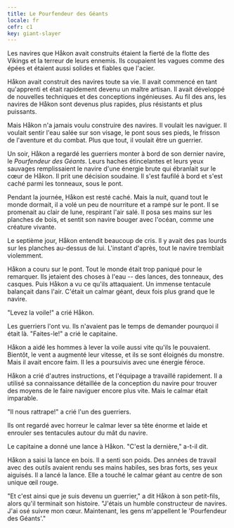 ```yaml
---
title: Le Pourfendeur des Géants
locale: fr
cefr: c1
key: giant-slayer
---
```


Les navires que Håkon avait construits étaient la fierté de la flotte des Vikings et la terreur de leurs ennemis. Ils coupaient les vagues comme des épées et étaient aussi solides et fiables que l'acier.

Håkon avait construit des navires toute sa vie. Il avait commencé en tant qu'apprenti et était rapidement devenu un maître artisan. Il avait développé de nouvelles techniques et des conceptions ingénieuses. Au fil des ans, les navires de Håkon sont devenus plus rapides, plus résistants et plus puissants.

Mais Håkon n'a jamais voulu construire des navires. Il voulait les naviguer. Il voulait sentir l'eau salée sur son visage, le pont sous ses pieds, le frisson de l'aventure et du combat. Plus que tout, il voulait être un guerrier.

Un soir, Håkon a regardé les guerriers monter à bord de son dernier navire, le *Pourfendeur des Géants*. Leurs haches étincelantes et leurs yeux sauvages remplissaient le navire d'une énergie brute qui ébranlait sur le cœur de Håkon. Il prit une décision soudaine. Il s'est faufilé à bord et s'est caché parmi les tonneaux, sous le pont.

Pendant la journée, Håkon est resté caché. Mais la nuit, quand tout le monde dormait, il a volé un peu de nourriture et a rampé sur le pont. Il se promenait au clair de lune, respirant l'air salé. Il posa ses mains sur les planches de bois, et sentit son navire bouger avec l'océan, comme une créature vivante.

Le septième jour, Håkon entendit beaucoup de cris. Il y avait des pas lourds sur les planches au-dessus de lui. L'instant d'après, tout le navire tremblait violemment.

Håkon a couru sur le pont. Tout le monde était trop paniqué pour le remarquer. Ils jetaient des choses à l'eau -- des lances, des tonneaux, des casques. Puis Håkon a vu ce qu'ils attaquaient. Un immense tentacule balançait dans l'air. C'était un calmar géant, deux fois plus grand que le navire.

"Levez la voile!" a crié Håkon.

Les guerriers l'ont vu. Ils n'avaient pas le temps de demander pourquoi il était là. "Faites-le!" a crié le capitaine.

Håkon a aidé les hommes à lever la voile aussi vite qu'ils le pouvaient. Bientôt, le vent a augmenté leur vitesse, et ils se sont éloignés du monstre. Mais il avait encore faim. Il les a poursuivis avec une énergie féroce.

Håkon a crié d'autres instructions, et l'équipage a travaillé rapidement. Il a utilisé sa connaissance détaillée de la conception du navire pour trouver des moyens de le faire naviguer encore plus vite. Mais le calmar était imparable.

"Il nous rattrape!" a crié l'un des guerriers.

Ils ont regardé avec horreur le calmar lever sa tête énorme et laide et enrouler ses tentacules autour du mât du navire.

Le capitaine a donné une lance à Håkon. "C'est la dernière," a-t-il dit.

Håkon a saisi la lance en bois. Il a senti son poids. Des années de travail avec des outils avaient rendu ses mains habiles, ses bras forts, ses yeux aiguisés. Il a lancé la lance. Elle a touché le calmar géant au centre de son unique œil rouge.

"Et c'est ainsi que je suis devenu un guerrier," a dit Håkon à son petit-fils, alors qu'il terminait son histoire. "J'étais un humble constructeur de navires. J'ai osé suivre mon cœur. Maintenant, les gens m'appellent le 'Pourfendeur des Géants'."